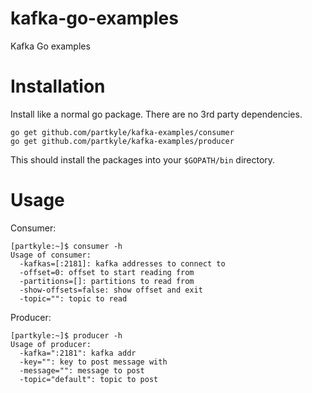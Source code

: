 kafka-go-examples
=================

Kafka Go examples

Installation
============

Install like a normal go package. There are no 3rd party dependencies.

```
go get github.com/partkyle/kafka-examples/consumer
go get github.com/partkyle/kafka-examples/producer
```

This should install the packages into your `$GOPATH/bin` directory.

Usage
=====

Consumer:
```
[partkyle:~]$ consumer -h
Usage of consumer:
  -kafkas=[:2181]: kafka addresses to connect to
  -offset=0: offset to start reading from
  -partitions=[]: partitions to read from
  -show-offsets=false: show offset and exit
  -topic="": topic to read
```

Producer:
```
[partkyle:~]$ producer -h
Usage of producer:
  -kafka=":2181": kafka addr
  -key="": key to post message with
  -message="": message to post
  -topic="default": topic to post
```
